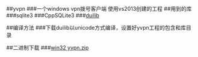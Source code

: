 ##yvpn
###一个windows vpn拨号客户端
使用vs2013创建的工程
##用到的库
###sqlite3
###CppSQLite3
###[duilib](https://github.com/duilib/duilib)

##编译方法
###下载duilib以unicode方式编译，设置好yvpn工程的包含和库目录

##二进制下载
###[win32 yvpn.zip](http://www.cnygf.net/static/yvpn3.0.2beta.zip)
